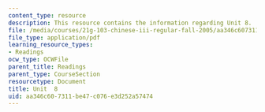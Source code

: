 ```yaml
---
content_type: resource
description: This resource contains the information regarding Unit 8.
file: /media/courses/21g-103-chinese-iii-regular-fall-2005/aa346c607311be47c076e3d252a57474_MIT21G_103F05_unit8.pdf
file_type: application/pdf
learning_resource_types:
- Readings
ocw_type: OCWFile
parent_title: Readings
parent_type: CourseSection
resourcetype: Document
title: Unit  8
uid: aa346c60-7311-be47-c076-e3d252a57474
---
```

